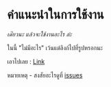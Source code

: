 # คำแนะนำในการใช้งาน

*เด๊๋ยวนะ แล้วจะใช้งานอะไร ล่ะ*

ในนี้ "ไม่มีอะไร" เว้นแต่ลิงก์ไปที่รูปหรอกนะ

เอาไปเลย : [Link](https://drive.google.com/file/d/1-7TCgNXu0wHwMM4VGlCdXhaOg91DE5to/view?usp=sharing)

หมายเหตุ - สงสัยอะไรดูที่ [issues](issues)
